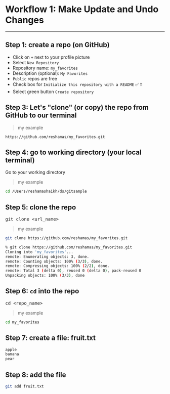 # Workflow 1:  Make Update and Undo Changes

---

## Step 1:  create a repo (on GitHub)
- Click on `+` next to your profile picture
- Select `New Repository`
- Repository name:  `my_favorites`
- Description (optional):  `My Favorites`
- `Public` repos are free
- Check box for `Initialize this repository with a README` :white_check_mark: :heavy_exclamation_mark:
- Select green button `Create repository`

## Step 3: Let's "clone" (or copy) the repo from GitHub to our terminal

>my example  
```text
https://github.com/reshamas/my_favorites.git
```

## Step 4:  go to working directory (your local terminal)
Go to your working directory  
>my example
```bash
cd /Users/reshamashaikh/ds/gitsample
```


## Step 5:  clone the repo  
<kbd> git clone <url_name> </kbd> 
>my example
```bash
git clone https://github.com/reshamas/my_favorites.git
```
```bash
% git clone https://github.com/reshamas/my_favorites.git
Cloning into 'my_favorites'...
remote: Enumerating objects: 3, done.
remote: Counting objects: 100% (3/3), done.
remote: Compressing objects: 100% (2/2), done.
remote: Total 3 (delta 0), reused 0 (delta 0), pack-reused 0
Unpacking objects: 100% (3/3), done
```

## Step 6:  `cd` into the repo
<kbd> cd <repo_name> </kbd>
>my example
```bash
cd my_favorites
```

## Step 7:  create a file: fruit.txt
```txt
apple
banana
pear
```

## Step 8:  add the file
```bash
git add fruit.txt
```
